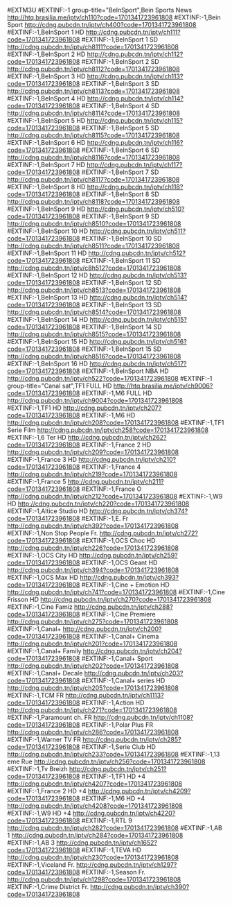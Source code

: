 #EXTM3U
#EXTINF:-1 group-title="BeInSport",Bein Sports News http://htq.brasilia.me/iptv/ch110?code=1701341723961808 #EXTINF:-1,Bein Sport http://cdng.pubcdn.tn/iptv/ch400?code=1701341723961808 #EXTINF:-1,BeInSport 1 HD http://cdng.pubcdn.tn/iptv/ch111?code=1701341723961808 #EXTINF:-1,BeInSport 1 SD http://cdng.pubcdn.tn/iptv/ch8111?code=1701341723961808 #EXTINF:-1,BeInSport 2 HD http://cdng.pubcdn.tn/iptv/ch112?code=1701341723961808 #EXTINF:-1,BeInSport 2 SD http://cdng.pubcdn.tn/iptv/ch8112?code=1701341723961808 #EXTINF:-1,BeInSport 3 HD http://cdng.pubcdn.tn/iptv/ch113?code=1701341723961808 #EXTINF:-1,BeInSport 3 SD http://cdng.pubcdn.tn/iptv/ch8113?code=1701341723961808 #EXTINF:-1,BeInSport 4 HD http://cdng.pubcdn.tn/iptv/ch114?code=1701341723961808 #EXTINF:-1,BeInSport 4 SD http://cdng.pubcdn.tn/iptv/ch8114?code=1701341723961808 #EXTINF:-1,BeInSport 5 HD http://cdng.pubcdn.tn/iptv/ch115?code=1701341723961808 #EXTINF:-1,BeInSport 5 SD http://cdng.pubcdn.tn/iptv/ch8115?code=1701341723961808 #EXTINF:-1,BeInSport 6 HD http://cdng.pubcdn.tn/iptv/ch116?code=1701341723961808 #EXTINF:-1,BeInSport 6 SD http://cdng.pubcdn.tn/iptv/ch8116?code=1701341723961808 #EXTINF:-1,BeInSport 7 HD http://cdng.pubcdn.tn/iptv/ch117?code=1701341723961808 #EXTINF:-1,BeInSport 7 SD http://cdng.pubcdn.tn/iptv/ch8117?code=1701341723961808 #EXTINF:-1,BeInSport 8 HD http://cdng.pubcdn.tn/iptv/ch118?code=1701341723961808 #EXTINF:-1,BeInSport 8 SD http://cdng.pubcdn.tn/iptv/ch8118?code=1701341723961808 #EXTINF:-1,BeInSport 9 HD http://cdng.pubcdn.tn/iptv/ch510?code=1701341723961808 #EXTINF:-1,BeInSport 9 SD http://cdng.pubcdn.tn/iptv/ch8510?code=1701341723961808 #EXTINF:-1,BeInSport 10 HD http://cdng.pubcdn.tn/iptv/ch511?code=1701341723961808 #EXTINF:-1,BeInSport 10 SD http://cdng.pubcdn.tn/iptv/ch8511?code=1701341723961808 #EXTINF:-1,BeInSport 11 HD http://cdng.pubcdn.tn/iptv/ch512?code=1701341723961808 #EXTINF:-1,BeInSport 11 SD http://cdng.pubcdn.tn/iptv/c8h512?code=1701341723961808 #EXTINF:-1,BeInSport 12 HD http://cdng.pubcdn.tn/iptv/ch513?code=1701341723961808 #EXTINF:-1,BeInSport 12 SD http://cdng.pubcdn.tn/iptv/ch8513?code=1701341723961808 #EXTINF:-1,BeInSport 13 HD http://cdng.pubcdn.tn/iptv/ch514?code=1701341723961808 #EXTINF:-1,BeInSport 13 SD http://cdng.pubcdn.tn/iptv/ch8514?code=1701341723961808 #EXTINF:-1,BeInSport 14 HD http://cdng.pubcdn.tn/iptv/ch515?code=1701341723961808 #EXTINF:-1,BeInSport 14 SD http://cdng.pubcdn.tn/iptv/ch8515?code=1701341723961808 #EXTINF:-1,BeInSport 15 HD http://cdng.pubcdn.tn/iptv/ch516?code=1701341723961808 #EXTINF:-1,BeInSport 15 SD http://cdng.pubcdn.tn/iptv/ch8516?code=1701341723961808 #EXTINF:-1,BeInSport 16 HD http://cdng.pubcdn.tn/iptv/ch517?code=1701341723961808 #EXTINF:-1,BeInSport NBA HD http://cdng.pubcdn.tn/iptv/ch522?code=1701341723961808 #EXTINF:-1 group-title="Canal sat",TF1 FULL HD http://htq.brasilia.me/iptv/ch9006?code=1701341723961808 #EXTINF:-1,M6 FULL HD http://cdng.pubcdn.tn/iptv/ch9004?code=1701341723961808 #EXTINF:-1,TF1 HD http://cdng.pubcdn.tn/iptv/ch207?code=1701341723961808 #EXTINF:-1,M6 HD http://cdng.pubcdn.tn/iptv/ch208?code=1701341723961808 #EXTINF:-1,TF1 Serie Film http://cdng.pubcdn.tn/iptv/ch258?code=1701341723961808 #EXTINF:-1,6 Ter HD http://cdng.pubcdn.tn/iptv/ch262?code=1701341723961808 #EXTINF:-1,France 2 HD http://cdng.pubcdn.tn/iptv/ch209?code=1701341723961808 #EXTINF:-1,France 3 HD http://cdng.pubcdn.tn/iptv/ch210?code=1701341723961808 #EXTINF:-1,France 4 http://cdng.pubcdn.tn/iptv/ch219?code=1701341723961808 #EXTINF:-1,France 5 http://cdng.pubcdn.tn/iptv/ch211?code=1701341723961808 #EXTINF:-1,France O http://cdng.pubcdn.tn/iptv/ch212?code=1701341723961808 #EXTINF:-1,W9 HD http://cdng.pubcdn.tn/iptv/ch220?code=1701341723961808 #EXTINF:-1,Altice Studio HD http://cdng.pubcdn.tn/iptv/ch374?code=1701341723961808 #EXTINF:-1,E. Fr http://cdng.pubcdn.tn/iptv/ch392?code=1701341723961808 #EXTINF:-1,Non Stop People Fr. http://cdng.pubcdn.tn/iptv/ch272?code=1701341723961808 #EXTINF:-1,OCS Choc HD http://cdng.pubcdn.tn/iptv/ch226?code=1701341723961808 #EXTINF:-1,OCS City HD http://cdng.pubcdn.tn/iptv/ch259?code=1701341723961808 #EXTINF:-1,OCS Geant HD http://cdng.pubcdn.tn/iptv/ch394?code=1701341723961808 #EXTINF:-1,OCS Max HD http://cdng.pubcdn.tn/iptv/ch393?code=1701341723961808 #EXTINF:-1,Cine + Emotion HD http://cdng.pubcdn.tn/iptv/ch741?code=1701341723961808 #EXTINF:-1,Cine Frisson HD http://cdng.pubcdn.tn/iptv/ch270?code=1701341723961808 #EXTINF:-1,Cine Famiz http://cdng.pubcdn.tn/iptv/ch288?code=1701341723961808 #EXTINF:-1,Cine Premiere http://cdng.pubcdn.tn/iptv/ch275?code=1701341723961808 #EXTINF:-1,Canal+ http://cdng.pubcdn.tn/iptv/ch200?code=1701341723961808 #EXTINF:-1,Canal+ Cinema http://cdng.pubcdn.tn/iptv/ch201?code=1701341723961808 #EXTINF:-1,Canal+ Family http://cdng.pubcdn.tn/iptv/ch204?code=1701341723961808 #EXTINF:-1,Canal+ Sport http://cdng.pubcdn.tn/iptv/ch202?code=1701341723961808 #EXTINF:-1,Canal+ Decale http://cdng.pubcdn.tn/iptv/ch203?code=1701341723961808 #EXTINF:-1,Canal+ series HD http://cdng.pubcdn.tn/iptv/ch205?code=1701341723961808 #EXTINF:-1,TCM FR http://cdng.pubcdn.tn/iptv/ch1113?code=1701341723961808 #EXTINF:-1,Action HD http://cdng.pubcdn.tn/iptv/ch271?code=1701341723961808 #EXTINF:-1,Paramount ch. FR http://cdng.pubcdn.tn/iptv/ch1108?code=1701341723961808 #EXTINF:-1,Polar Plus FR http://cdng.pubcdn.tn/iptv/ch286?code=1701341723961808 #EXTINF:-1,Warner TV FR http://cdng.pubcdn.tn/iptv/ch285?code=1701341723961808 #EXTINF:-1,Serie Club HD http://cdng.pubcdn.tn/iptv/ch233?code=1701341723961808 #EXTINF:-1,13 eme Rue http://cdng.pubcdn.tn/iptv/ch256?code=1701341723961808 #EXTINF:-1,Tv Breizh http://cdng.pubcdn.tn/iptv/ch251?code=1701341723961808 #EXTINF:-1,TF1 HD +4 http://cdng.pubcdn.tn/iptv/ch4207?code=1701341723961808 #EXTINF:-1,France 2 HD +4 http://cdng.pubcdn.tn/iptv/ch4209?code=1701341723961808 #EXTINF:-1,M6 HD +4 http://cdng.pubcdn.tn/iptv/ch4208?code=1701341723961808 #EXTINF:-1,W9 HD +4 http://cdng.pubcdn.tn/iptv/ch4220?code=1701341723961808 #EXTINF:-1,RTL 9 http://cdng.pubcdn.tn/iptv/ch282?code=1701341723961808 #EXTINF:-1,AB 1 http://cdng.pubcdn.tn/iptv/ch284?code=1701341723961808 #EXTINF:-1,AB 3 http://cdng.pubcdn.tn/iptv/ch1652?code=1701341723961808 #EXTINF:-1,TEVA HD http://cdng.pubcdn.tn/iptv/ch230?code=1701341723961808 #EXTINF:-1,Viceland Fr. http://cdng.pubcdn.tn/iptv/ch1297?code=1701341723961808 #EXTINF:-1,Season Fr. http://cdng.pubcdn.tn/iptv/ch1298?code=1701341723961808 #EXTINF:-1,Crime District Fr. http://cdng.pubcdn.tn/iptv/ch390?code=1701341723961808 
